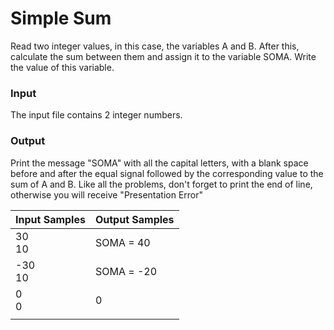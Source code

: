 # Simple Sum

Read two integer values, in this case, the variables A and B. After this, calculate the sum between them and assign it to the variable SOMA. Write the value of this variable.

### Input
The input file contains 2 integer numbers.

### Output
Print the message "SOMA" with all the capital letters, with a blank space before and after the equal signal followed by the corresponding value to the sum of A and B. Like all the problems, don't forget to print the end of line, otherwise you will receive "Presentation Error"

| Input Samples	 | Output Samples |
| ------ | ------ |
| 30<br>10 | SOMA = 40 |
| -30<br>10 | SOMA = -20 |
| 0<br>0 | 0 |
|  |  |